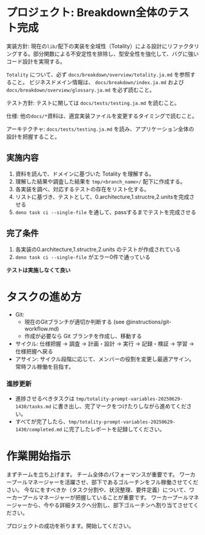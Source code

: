 # プロジェクト: Breakdown全体のテスト完成

実装方針:
現在の`lib/`配下の実装を全域性（Totality）による設計にリファクタリングする。部分関数による不安定性を排除し、型安全性を強化して、バグに強いコード設計を実現する。

`Totality` について、必ず `docs/breakdown/overview/totality.ja.md` を参照すること。
ビジネスドメイン情報は、 `docs/breakdown/index.ja.md` および `docs/breakdown/overview/glossary.ja.md` を必ず読むこと。

テスト方針:
テストに関しては `docs/tests/testing.ja.md` を読むこと。

仕様:
他の`docs/*`資料は、適宜実装ファイルを変更するタイミングで読むこと。

アーキテクチャ:
`docs/tests/testing.ja.md` を読み、アプリケーション全体の設計を把握すること。

## 実施内容

1. 資料を読んで、ドメインに基づいた Totality を理解する。
2. 理解した結果や調査した結果を `tmp/<branch_name>/` 配下に作成する。
3. 各実装を調べ、対応するテストの存在をリスト化する。 
4. リストに基づき、テストとして、0.architecture,1.structre,2.unitsを完成させる
5. `deno task ci --single-file` を通して、passするまでテストを完成させる


## 完了条件

1. 各実装の0.architecture,1.structre,2.units のテストが作成されている
2. `deno task ci --single-file` がエラー0件で通っている


**テストは実施しなくて良い**

# タスクの進め方

- Git:
  - 現在のGitブランチが適切か判断する (see @instructions/git-workflow.md)
  - 作成が必要なら Git ブランチを作成し、移動する
- サイクル: 仕様把握 → 調査 → 計画・設計 → 実行 → 記録・検証 → 学習 → 仕様把握へ戻る
- アサイン: サイクル段階に応じて、メンバーの役割を変更し最適アサイン。常時フル稼働を目指す。

### 進捗更新

- 進捗させるべきタスクは `tmp/totality-prompt-variables-20250629-1430/tasks.md` に書き出し、完了マークをつけたりしながら進めてください。
- すべてが完了したら、`tmp/totality-prompt-variables-20250629-1430/completed.md` に完了したレポートを記録してください。

# 作業開始指示

まずチームを立ち上げます。
チーム全体のパフォーマンスが重要です。
ワーカープールマネージャーを活躍させ、部下であるゴルーチンをフル稼働させてください。
今なにをすべきか（タスク分割や、状況整理、要件定義）について、ワーカープールマネージャーが把握していることが重要です。
ワーカープールマネージャーから、今やる詳細タスクへ分割し、部下ゴルーチンへ割り当てさせてください。

プロジェクトの成功を祈ります。開始してください。
